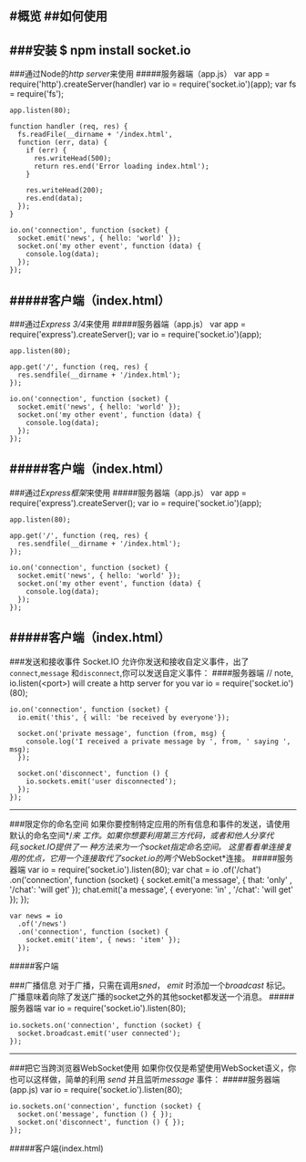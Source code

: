 #概览
##如何使用
---
###安装
    $ npm install socket.io
---
###通过Node的*http server*来使用
#####服务器端（app.js）
    var app = require('http').createServer(handler)
    var io = require('socket.io')(app);
    var fs = require('fs');

    app.listen(80);

    function handler (req, res) {
      fs.readFile(__dirname + '/index.html',
      function (err, data) {
        if (err) {
          res.writeHead(500);
          return res.end('Error loading index.html');
        }

        res.writeHead(200);
        res.end(data);
      });
    }

    io.on('connection', function (socket) {
      socket.emit('news', { hello: 'world' });
      socket.on('my other event', function (data) {
        console.log(data);
      });
    });
#####客户端（index.html）
    <script src="/socket.io/socket.io.js"></script>
    <script>
      var socket = io('http://localhost');
      socket.on('news', function (data) {
        console.log(data);
        socket.emit('my other event', { my: 'data' });
      });
    </script>
---
###通过*Express 3/4*来使用
#####服务器端（app.js）
    var app = require('express').createServer();
    var io = require('socket.io')(app);

    app.listen(80);

    app.get('/', function (req, res) {
      res.sendfile(__dirname + '/index.html');
    });

    io.on('connection', function (socket) {
      socket.emit('news', { hello: 'world' });
      socket.on('my other event', function (data) {
        console.log(data);
      });
    });
#####客户端（index.html）
    <script src="/socket.io/socket.io.js"></script>
    <script>
      var socket = io.connect('http://localhost');
      socket.on('news', function (data) {
        console.log(data);
        socket.emit('my other event', { my: 'data' });
      });
    </script>
---
###通过*Express框架*来使用
#####服务器端（app.js）
    var app = require('express').createServer();
    var io = require('socket.io')(app);

    app.listen(80);

    app.get('/', function (req, res) {
      res.sendfile(__dirname + '/index.html');
    });

    io.on('connection', function (socket) {
      socket.emit('news', { hello: 'world' });
      socket.on('my other event', function (data) {
        console.log(data);
      });
    });
#####客户端（index.html）
    <script src="/socket.io/socket.io.js"></script>
    <script>
      var socket = io.connect('http://localhost');
      socket.on('news', function (data) {
        console.log(data);
        socket.emit('my other event', { my: 'data' });
      });
    </script>
---
###发送和接收事件
Socket.IO 允许你发送和接收自定义事件，出了`connect`,`message`
和`disconnect`,你可以发送自定义事件：
####服务器端
    // note, io.listen(&lt;port&gt;) will create a http server for you
    var io = require('socket.io')(80);

    io.on('connection', function (socket) {
      io.emit('this', { will: 'be received by everyone'});

      socket.on('private message', function (from, msg) {
        console.log('I received a private message by ', from, ' saying ', msg);
      });

      socket.on('disconnect', function () {
        io.sockets.emit('user disconnected');
      });
    });
---
###限定你的命名空间
如果你要控制特定应用的所有信息和事件的发送，请使用默认的命名空间*/*来
工作。如果你想要利用第三方代码，或者和他人分享代码,socket.IO提供了一
种方法来为一个socket指定命名空间。
这里看看单连接复用的优点，它用一个连接取代了socket.io的两个*WebSocket*连接。
#####服务器端
    var io = require('socket.io').listen(80);
    var chat = io
      .of('/chat')
      .on('connection', function (socket) {
        socket.emit('a message', {
            that: 'only'
          , '/chat': 'will get'
        });
        chat.emit('a message', {
            everyone: 'in'
          , '/chat': 'will get'
        });
      });

    var news = io
      .of('/news')
      .on('connection', function (socket) {
        socket.emit('item', { news: 'item' });
      });
#####客户端
    <script>
      var chat = io.connect('http://localhost/chat')
        , news = io.connect('http://localhost/news');

      chat.on('connect', function () {
        chat.emit('hi!');
      });

      news.on('news', function () {
        news.emit('woot');
      });
    </script>

---
###发送不稳定的消息
有时可以删除某些消息。假设您有一个应用程序,展示了关键字
*bieber* 的实时tweets。
如果某个客户端没有准备好就收信息（由于网速慢或其他问题，
或者因为他通过长轮询连接并且正好在请求响应周期的中间），
如果他不接收所有与bieber有关的tweets
在这种情况下,您可能想要发送这些消息是动荡的消息。
#####服务器端
    var io = require('socket.io').listen(80);

    io.sockets.on('connection', function (socket) {
      var tweets = setInterval(function () {
        getBieberTweet(function (tweet) {
          socket.volatile.emit('bieber tweet', tweet);
        });
      }, 100);

      socket.on('disconnect', function () {
        clearInterval(tweets);
      });
    });
---
###发送和接收数据([acknowledgements(ACKs)](http://baike.baidu.com/view/204040.htm?fr=aladdin))
有时候，当客户端确认消息接收后你可能想要调用一个回调函数。
为此，只需为*.send* , *.emit* 传递一个函数作为最后一个参数即可。
更重要的是，当你使用*.emit* 时，如果你已经确认ACK，就意味着你也可
以一起传递数据。
#####服务器端
    var io = require('socket.io').listen(80);

    io.sockets.on('connection', function (socket) {
      socket.on('ferret', function (name, fn) {
        fn('woot');
      });
    });
#####客户端
    <script>
      var socket = io(); // TIP: io() with no args does auto-discovery
      socket.on('connect', function () { // TIP: you can avoid listening on `connect` and listen on events directly too!
        socket.emit('ferret', 'tobi', function (data) {
          console.log(data); // data will be 'woot'
        });
      });
    </script>
---
###广播信息
对于广播，只需在调用*sned*， *emit* 时添加一个*broadcast* 标记。
广播意味着向除了发送广播的socket之外的其他socket都发送一个消息。
#####服务器端
    var io = require('socket.io').listen(80);

    io.sockets.on('connection', function (socket) {
      socket.broadcast.emit('user connected');
    });
---
###把它当跨浏览器WebSocket使用
如果你仅仅是希望使用WebSocket语义，你也可以这样做，简单的利用
*send* 并且监听*message* 事件：
#####服务器端(app.js)
    var io = require('socket.io').listen(80);

    io.sockets.on('connection', function (socket) {
      socket.on('message', function () { });
      socket.on('disconnect', function () { });
    });
#####客户端(index.html)
    <script>
      var socket = io('http://localhost/');
      socket.on('connect', function () {
        socket.send('hi');

        socket.on('message', function (msg) {
          // my msg
        });
      });
    </script>
如果你不关心重新连接逻辑等，可以看看[Engine.IO]()，这是
Socket.IO使用的WebSocket语义传输层。

